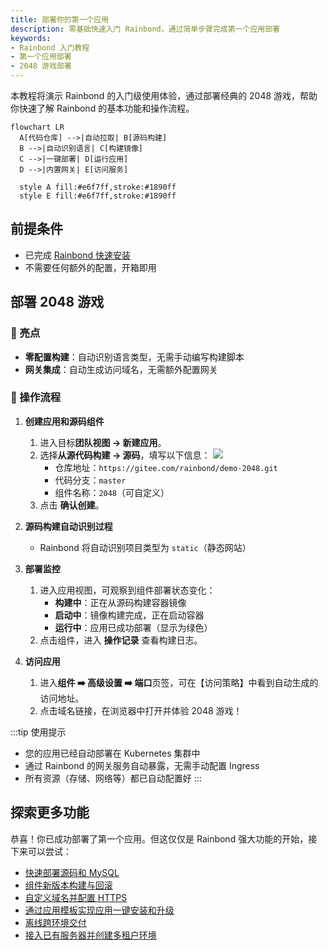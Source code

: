 ```yaml
---
title: 部署你的第一个应用
description: 零基础快速入门 Rainbond，通过简单步骤完成第一个应用部署
keywords:
- Rainbond 入门教程
- 第一个应用部署
- 2048 游戏部署
---
```


本教程将演示 Rainbond 的入门级使用体验，通过部署经典的 2048 游戏，帮助你快速了解 Rainbond 的基本功能和操作流程。

```mermaid
flowchart LR
  A[代码仓库] -->|自动拉取| B[源码构建]
  B -->|自动识别语言| C[构建镜像]
  C -->|一键部署| D[运行应用]
  D -->|内置网关| E[访问服务]

  style A fill:#e6f7ff,stroke:#1890ff
  style E fill:#e6f7ff,stroke:#1890ff
```

## 前提条件

- 已完成 [Rainbond 快速安装](/docs/quick-start/quick-install)
- 不需要任何额外的配置，开箱即用

## 部署 2048 游戏

### 🚀 亮点

- **零配置构建**：自动识别语言类型，无需手动编写构建脚本
- **网关集成**：自动生成访问域名，无需额外配置网关

### 🧩 操作流程

1. **创建应用和源码组件**
    1. 进入目标**团队视图 → 新建应用**。
    2. 选择**从源代码构建 → 源码**，填写以下信息：
    ![](/docs/tutorial/via-rainbond-deploy-sourceandmiddleware/source.png)
        - 仓库地址：`https://gitee.com/rainbond/demo-2048.git`
        - 代码分支：`master`
        - 组件名称：`2048`（可自定义）
    3. 点击 **确认创建**。

2. **源码构建自动识别过程**
    - Rainbond 将自动识别项目类型为 `static`（静态网站）

3. **部署监控**
    1. 进入应用视图，可观察到组件部署状态变化：
        - **构建中**：正在从源码构建容器镜像
        - **启动中**：镜像构建完成，正在启动容器
        - **运行中**：应用已成功部署（显示为绿色）
    2. 点击组件，进入 **操作记录** 查看构建日志。

    

4. **访问应用**
    1. 进入**组件 ➡️ 高级设置 ➡️ 端口**页签，可在【访问策略】中看到自动生成的访问地址。
    2. 点击域名链接，在浏览器中打开并体验 2048 游戏！


:::tip 使用提示
- 您的应用已经自动部署在 Kubernetes 集群中
- 通过 Rainbond 的网关服务自动暴露，无需手动配置 Ingress
- 所有资源（存储、网络等）都已自动配置好
:::

## 探索更多功能

恭喜！你已成功部署了第一个应用。但这仅仅是 Rainbond 强大功能的开始，接下来可以尝试：

- [快速部署源码和 MySQL](../tutorial/via-rainbond-deploy-sourceandmiddleware)
- [组件新版本构建与回滚](../tutorial/component-version-update-and-rollback)
- [自定义域名并配置 HTTPS](../tutorial/custom-gateway)
- [通过应用模板实现应用一键安装和升级](../tutorial/app-template-manage)
- [离线跨环境交付](../tutorial/app-template-offline)
- [接入已有服务器并创建多租户环境](../tutorial/docking-selfhost)